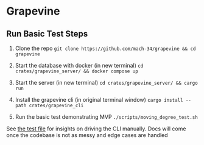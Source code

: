 # Grapevine

## Run Basic Test Steps
1. Clone the repo
`git clone https://github.com/mach-34/grapevine && cd grapevine`

2. Start the database with docker (in new terminal) 
`cd crates/grapevine_server/ && docker compose up`

3. Start the server (in new terminal)
`cd crates/grapevine_server/ && cargo run`

4. Install the grapevine cli (in original terminal window)
`cargo install --path crates/grapevine_cli`

5. Run the basic test demonstrating MVP
`./scripts/moving_degree_test.sh`

See [the test file](./scripts/moving_degree_test.sh) for insights on driving the CLI manually.
Docs will come once the codebase is not as messy and edge cases are handled